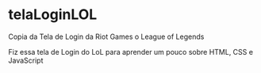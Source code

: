 # telaLoginLOL
Copia da Tela de Login da Riot Games o League of Legends

Fiz essa tela de Login do LoL para aprender um pouco sobre HTML, CSS e JavaScript
